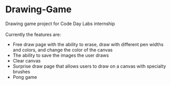 # Drawing-Game
Drawing game project for Code Day Labs internship <br> <br>
Currently the features are:
- Free draw page with the ability to erase, draw with different pen widths and colors, and change the color of the canvas
- The ability to save the images the user draws
- Clear canvas
- Surprise draw page that allows users to draw on a canvas with specialty brushes
- Pong game 
